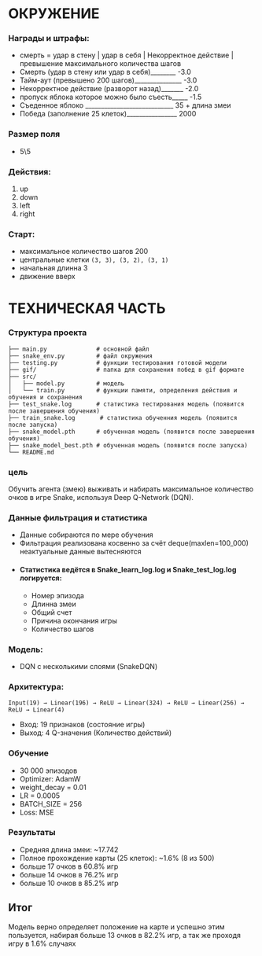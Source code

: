 # ОКРУЖЕНИЕ
### Награды и штрафы:
- смерть = удар в стену | удар в себя | Некорректное действие | превышение максимального количества шагов
- Смерть (удар в стену или удар в себя)________ -3.0
- Тайм-аут (превышено 200 шагов)_______________ -3.0
- Некорректное действие (разворот назад)_______ -2.0
- пропуск яблока которое можно было съесть_____ -1.5
- Съеденное яблоко ____________________________ 35 + длина змеи
- Победа (заполнение 25 клеток)________________ 2000
### Размер поля
- 5\5
### Действия:
1. up
2. down
3. left
4. right
### Старт:
- максимальное количество шагов 200
- центральные клетки `(3, 3), (3, 2), (3, 1)` 
- начальная длинна 3
- движение вверх
# ТЕХНИЧЕСКАЯ ЧАСТЬ
### Структура проекта
```
├── main.py              # основной файл
├── snake_env.py         # файл окружения
├── testing.py           # функции тестирования готовой модели
├── gif/                 # папка для сохранения побед в gif формате
├── src/        
│   ├── model.py         # модель
│   └── train.py         # функции памяти, определения действия и обучения и сохранения
├── test_snake.log       # статистика тестирования модель (появится после завершения обучения)  
├── train_snake.log       # статистика обученния модель (появится после запуска)  
├── snake_model.pth      # обученная модель (появится после завершения обучения)  
├── snake_model_best.pth # обученная модель (появится после запуска)  
└── README.md
```
### цель
Обучить агента (змею) выживать и набирать максимальное количество очков в игре Snake, используя Deep Q-Network (DQN).

### Данные фильтрация и статистика
- Данные собираются по мере обучения
- Фильтрация реализована косвенно за счёт deque(maxlen=100_000) неактуальные данные вытесняются
- #### Статистика ведётся в Snake_learn_log.log и Snake_test_log.log логируется: 
    - Номер эпизода
    - Длинна змеи
    - Общий счет
    - Причина окончания игры
    - Количество шагов

### Модель:
- DQN с несколькими слоями (SnakeDQN)

### Архитектура:
  ```Input(19) → Linear(196) → ReLU → Linear(324) → ReLU → Linear(256) → ReLU → Linear(4) ```
- Вход: 19 признаков (состояние игры)
- Выход: 4 Q-значения (Количество действий)

### Обучение
- 30 000 эпизодов
- Optimizer: AdamW
- weight_decay = 0.01
- LR = 0.0005
- BATCH_SIZE = 256
- Loss: MSE


### Результаты
- Средняя длина змеи: ~17.742
- Полное прохождение карты (25 клеток): ~1.6% (8 из 500)
- больше 17 очков в 60.8% игр
- больше 14 очков в 76.2% игр
- больше 10 очков в 85.2% игр


## Итог
Модель верно определяет положение на карте и успешно этим пользуется, набирая больше 13 очков в 82.2% игр, а так же проходя игру в 1.6% случаях
